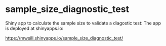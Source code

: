 # sample_size_diagnostic_test

Shiny app to calculate the sample size to validate a diagostic test:
The app is deployed at shinyapps.io:

https://mwsill.shinyapps.io/sample_size_diagnostic_test/
